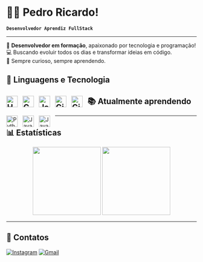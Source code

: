 # 🧑‍💻 Pedro Ricardo!

**`Desenvolvedor Aprendiz FullStack`**

---

🎯 **Desenvolvedor em formação**, apaixonado por tecnologia e programação!  
💻 Buscando evoluir todos os dias e transformar ideias em código.  
🚀 Sempre curioso, sempre aprendendo.

## 🤖 Linguagens e Tecnologia

<img 
    align="left" 
    alt="HTML"
    title="HTML" 
    width="30px" 
    style="padding-right: 10px;" 
    src="https://cdn.jsdelivr.net/gh/devicons/devicon@latest/icons/html5/html5-original.svg" 
/>
<img 
    align="left" 
    alt="CSS" 
    title="CSS"
    width="30px" 
    style="padding-right: 10px;" 
    src="https://cdn.jsdelivr.net/gh/devicons/devicon@latest/icons/css3/css3-original.svg" 
/>
<img 
    align="left" 
    alt="JavaScript" 
    title="JavaScript"
    width="30px" 
    style="padding-right: 10px;" 
    src="https://cdn.jsdelivr.net/gh/devicons/devicon@latest/icons/javascript/javascript-original.svg" 
/>
<img 
    align="left" 
    alt="Git" 
    title="Git"
    width="30px" 
    style="padding-right: 10px;" 
    src="https://cdn.jsdelivr.net/gh/devicons/devicon@latest/icons/git/git-original.svg" 
/>
<img
    align="left" 
    alt="GitHub" 
    width="30px" 
    style="padding-right:10px;" 
    src="https://cdn.jsdelivr.net/gh/devicons/devicon/icons/github/github-original.svg" 
/>
---

## 📚 Atualmente aprendendo

<img 
    align="left" 
    alt="Python" 
    title="Python"
    width="30px" 
    style="padding-right: 10px;" 
    src="https://cdn.jsdelivr.net/gh/devicons/devicon@latest/icons/python/python-original.svg" 
/>
<img 
    align="left"
    alt="Java" 
    width="30px"
    style="padding-right:10px;"
    src="https://cdn.jsdelivr.net/gh/devicons/devicon/icons/java/java-original.svg"
/>
<img 
    align="left" 
    alt="JavaScript" 
    title="JavaScript"
    width="30px" 
    style="padding-right: 10px;" 
    src="https://cdn.jsdelivr.net/gh/devicons/devicon@latest/icons/javascript/javascript-original.svg" 
/>

---

## 📊 Estatísticas

<div align="center">
  <img height="180em" src="https://github-readme-stats.vercel.app/api?username=PRicardo-Dev&show_icons=true&theme=tokyonight&count_private=true"/>
  <img height="180em" src="https://github-readme-stats.vercel.app/api/top-langs/?username=PRicardo-Dev&layout=compact&theme=tokyonight"/>
</div>

---

## 🔗 Contatos

[![Instagram](https://img.shields.io/badge/Instagram-e1306c?style=for-the-badge&logo=instagram&logoColor=white)](https://instagram.com/pedro_gmbs)
[![Gmail](https://img.shields.io/badge/Gmail-D14836?style=for-the-badge&logo=gmail&logoColor=white)](mailto:pedroricardo2108@gmail.com)
